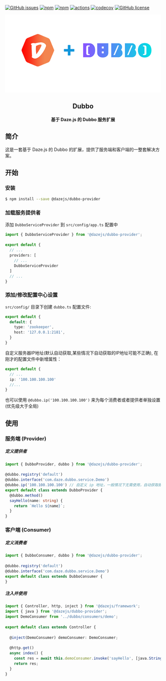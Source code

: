 [![GitHub issues](https://img.shields.io/github/issues/dazejs/dubbo-provider.svg)](https://github.com/dazejs/dubbo-provider/issues)
[![npm](https://img.shields.io/npm/v/@dazejs/dubbo-provider.svg)](https://www.npmjs.com/package/@dazejs/dubbo-provider)
[![npm](https://img.shields.io/npm/dm/@dazejs/dubbo-provider.svg)](https://www.npmjs.com/package/@dazejs/dubbo-provider)
[![actions](https://github.com/dazejs/dubbo-provider/workflows/Dubbo%20CI/badge.svg?branch=master)](https://github.com/dazejs/dubbo-provider/actions)
[![codecov](https://codecov.io/gh/dazejs/dubbo-provider/branch/master/graph/badge.svg)](https://codecov.io/gh/dazejs/dubbo-provider)
[![GitHub license](https://img.shields.io/github/license/dazejs/dubbo-provider.svg)](https://github.com/dazejs/dubbo-provider/blob/master/LICENSE)

<div align="center">
  <a href="https://github.com/dazejs/dubbo-provider">
    <img width="600" heigth="300" src="https://github.com/dazejs/dubbo-provider/blob/master/assets/logo.png">
  </a>  
  <h2>Dubbo</h2>
  <h4>基于 Daze.js 的 Dubbo 服务扩展</h4>
</div>

## 简介

这是一套基于 Daze.js 的 Dubbo 的扩展，提供了服务端和客户端的一整套解决方案。

## 开始

### 安装

```bash
$ npm install --save @dazejs/dubbo-provider
```

### 加载服务提供者

添加 `DubboServiceProvider` 到 `src/config/app.ts` 配置中

```ts
import { DubboServiceProvider } from '@dazejs/dubbo-provider';

export default {
  // ...
  providers: [
    // ...
    DubboServiceProvider
  ]
  // ...
}
```

### 添加/修改配置中心设置

`src/config/` 目录下创建 `dubbo.ts` 配置文件:

```ts
export default {
  default: {
    type: 'zookeeper',
    host: '127.0.0.1:2181',
  }
}
```

自定义服务器IP地址(默认自动获取,某些情况下自动获取的IP地址可能不正确), 在刚才的配置文件中新增属性：

```ts
export default {
  // ...
  ip: '100.100.100.100'
  //...
}
```

也可以使用 `@dubbo.ip('100.100.100.100')` 来为每个消费者或者提供者单独设置(优先级大于全局)

## 使用

### 服务端 (Provider)

##### 定义提供者

```ts
import { DubboProvider, dubbo } from '@dazejs/dubbo-provider';

@dubbo.registry('default')
@dubbo.interface('com.daze.dubbo.service.Demo')
@dubbo.ip('100.100.100.100') // 自定义 ip 地址，一般情况下无需使用，自动获取即可
export default class extends DubboProvider {
  @dubbo.method()
  sayHello(name: string) {
    return `Hello ${name}`;
  }
}
```

### 客户端 (Consumer)

##### 定义消费者

```ts
import { DubboConsumer, dubbo } from '@dazejs/dubbo-provider';

@dubbo.registry('default')
@dubbo.interface('com.daze.dubbo.service.Demo')
export default class extends DubboConsumer {
}
```

##### 注入并使用

```ts
import { Controller, http, inject } from '@dazejs/framework';
import { java } from '@dazejs/dubbo-provider';
import DemoConsumer from '../dubbo/consumers/demo';

export default class extends Controller {

  @inject(DemoConsumer) demoConsumer: DemoConsumer;

  @http.get()
  async index() {
    const res = await this.demoConsumer.invoke('sayHello', [java.String('dazejs')]);
    return res;
  }
}
```